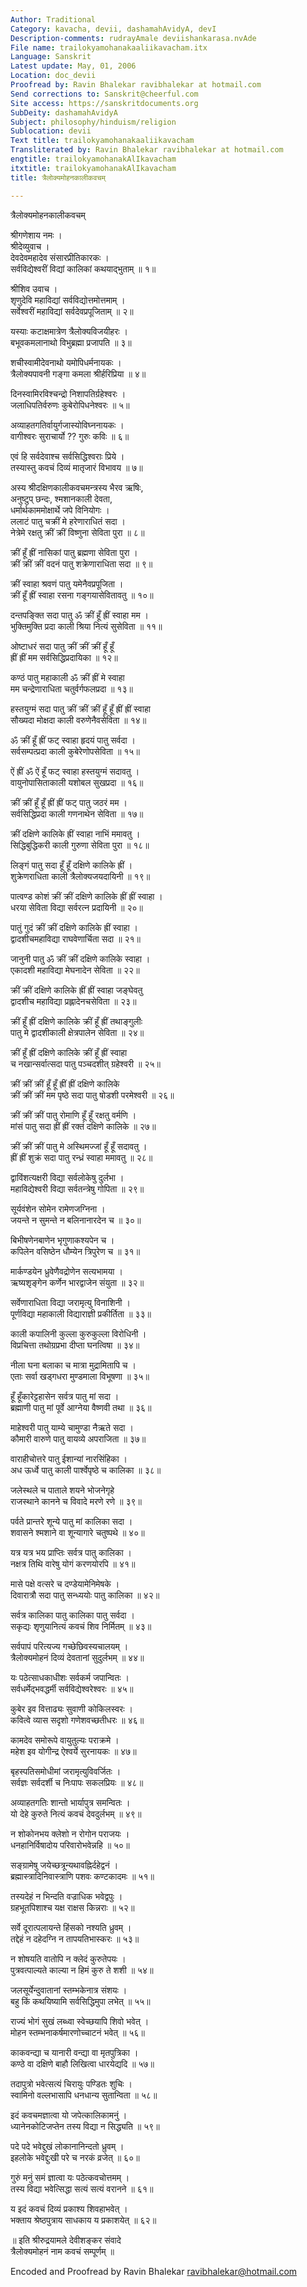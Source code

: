 ```yaml
---
Author: Traditional
Category: kavacha, devii, dashamahAvidyA, devI
Description-comments: rudrayAmale deviishankarasa.nvAde
File name: trailokyamohanakaaliikavacham.itx
Language: Sanskrit
Latest update: May, 01, 2006
Location: doc_devii
Proofread by: Ravin Bhalekar ravibhalekar at hotmail.com
Send corrections to: Sanskrit@cheerful.com
Site access: https://sanskritdocuments.org
SubDeity: dashamahAvidyA
Subject: philosophy/hinduism/religion
Sublocation: devii
Text title: trailokyamohanakaaliikavacham
Transliterated by: Ravin Bhalekar ravibhalekar at hotmail.com
engtitle: trailokyamohanakAlIkavacham
itxtitle: trailokyamohanakAlIkavacham
title: त्रैलोक्यमोहनकालीकवचम्

---
```

  
 त्रैलोक्यमोहनकालीकवचम्   
  
श्रीगणेशाय नमः ।  
श्रीदेव्युवाच ।  
देवदेवमहादेव संसारप्रीतिकारकः ।  
सर्वविद्येश्वरीं विद्यां कालिकां कथयाद्भुताम् ॥ १॥  
  
श्रीशिव उवाच ।  
शृणुदेवि महाविद्यां सर्वविद्योत्तमोत्तमाम् ।  
सर्वेश्वरीं महाविद्यां सर्वदेवप्रपूजिताम् ॥ २॥  
  
यस्याः कटाक्षमात्रेण त्रैलोक्यविजयीहरः ।  
बभूवकमलानाथो विभुब्रह्मा प्रजापति ॥ ३॥  
  
शचीस्वामीदेवनाथो यमोपिधर्मनायकः ।  
त्रैलोक्यपावनी गङ्गा  कमला श्रीर्हरिप्रिया ॥ ४॥  
  
दिनस्वामिरविश्चन्द्रो निशापतिर्ग्रहेश्वरः ।  
जलाधिपतिर्वरुणः कुबेरोपिधनेश्वरः ॥ ५॥  
  
अव्याहतगतिर्वायुर्गजास्योविघ्ननायकः ।  
वागीश्वरः सुराचार्यो ?? गुरुः कविः ॥ ६॥  
  
एवं हि सर्वदेवाश्च सर्वसिद्धिश्वराः प्रिये ।  
तस्यास्तु कवचं दिव्यं मातृजारं विभावय ॥ ७॥  
  
अस्य श्रीदक्षिणकालीकवचमन्त्रस्य भैरव ऋषिः,  
अनुष्टुप् छन्दः, श्मशानकाली देवता,  
धर्मार्थकाममोक्षार्थे जपे विनियोगः ।  
ललाटं पातु चक्रीं मे हरेणाराधितं सदा ।  
नेत्रेमे रक्षतु क्रीं क्रीं विष्णुना सेविता पुरा ॥ ८॥  
  
क्रीं हूँ ह्रीं नासिकां पातु ब्रह्मणा सेविता पुरा ।  
क्रीं क्रीं क्रीं वदनं पातु शक्रेणाराधिता सदा ॥ ९॥  
  
क्रीं स्वाहा श्रवणं पातु यमेनैवप्रपूजिता ।  
क्रीं हूँ ह्रीं स्वाहा रसना गङ्गयासेवितावतु ॥ १०॥  
  
दन्तपङ्क्ति सदा पातु ॐ क्रीं हूँ ह्रीं स्वाहा मम ।  
भुक्तिमुक्ति प्रदा काली श्रिया नित्यं सुसेविता ॥ ११॥  
  
ओष्टाधरं सदा पातु क्रीं क्रीं क्रीं हूँ हूँ  
ह्रीं ह्रीं मम सर्वसिद्धिप्रदायिका ॥ १२॥  
  
कण्ठं पातु महाकाली ॐ क्रीं ह्रीं मे स्वाहा  
मम चन्द्रेणाराधिता चतुर्वर्गफलप्रदा ॥ १३॥  
  
हस्तयुग्मं सदा पातु क्रीं क्रीं क्रीं हूँ हूँ ह्रीं ह्रीं स्वाहा  
सौख्यदा मोक्षदा काली वरुणेनैवसेविता ॥ १४॥  
  
ॐ क्रीं हूँ ह्रीं फट् स्वाहा हृदयं पातु सर्वदा ।  
सर्वसम्पत्प्रदा काली कुबेरेणोपसेविता ॥ १५॥  
  
ऐं ह्रीं ॐ ऐं हूँ फट् स्वाहा हस्तयुग्मं सदावतु ।  
वायुनोपासिताकाली यशोबल सुखप्रदा ॥ १६॥  
  
क्रीं क्रीं हूँ हूँ ह्रीं ह्रीं फट् पातु जठरं मम ।  
सर्वसिद्धिप्रदा काली गणनाथेन सेविता ॥ १७॥  
  
क्रीं दक्षिणे कालिके ह्रीं स्वाहा नाभिं ममावतु ।  
सिद्धिबुद्धिकरी काली गुरुणा सेविता पुरा ॥ १८॥  
  
लिङ्गं पातु सदा हूँ हूँ दक्षिणे कालिके ह्रीं ।  
शुक्रेणराधिता काली त्रैलोक्यजयदायिनी ॥ १९॥  
  
पात्वण्ड कोशं क्रीं क्रीं दक्षिणे कालिके ह्रीं ह्रीं स्वाहा ।  
धरया सेविता विद्या सर्वरत्न प्रदायिनी ॥ २०॥  
  
पातुं गुदं क्रीं क्रीं दक्षिणे कालिके ह्रीं स्वाहा ।  
द्वादशीचमहाविद्या राघवेणार्चिता सदा ॥ २१॥  
  
जानुनी पातु ॐ क्रीं क्रीं दक्षिणे कालिके स्वाहा ।  
एकादशी महाविद्या मेघनादेन सेविता ॥ २२॥  
  
क्रीं क्रीं दक्षिणे कालिके ह्रीं ह्रीं स्वाहा जङ्घेवतु  
द्वादशीच महाविद्या प्रह्लादेनचसेविता ॥ २३॥  
  
क्रीं हूँ ह्रीं दक्षिणे कालिके क्रीं हूँ ह्रीं तथाङ्गुलीः  
पातु मे द्वादशीकाली क्षेत्रपालेन सेविता ॥ २४॥  
  
क्रीं हूँ ह्रीं दक्षिणे कालिके क्रीं हूँ ह्रीं स्वाहा  
च नखान्सर्वात्सदा पातु पञ्चदशीत् ग्रहेश्वरी ॥ २५॥  
  
क्रीं क्रीं क्रीं हूँ हूँ ह्रीं ह्रीं दक्षिणे कालिके  
क्रीं क्रीं क्रीं मम पृष्ठे सदा पातु षोडशी परमेश्वरी ॥ २६॥  
  
क्रीं क्रीं क्रीं पातु रोमाणि हूँ हूँ रक्षतु वर्मणि ।  
मांसं पातु सदा ह्रीं ह्रीं रक्तं दक्षिणे कालिके ॥ २७॥  
  
क्रीं क्रीं क्रीं पातु मे अस्थिमज्जां हूँ हूँ सदावतु ।  
ह्रीं ह्रीं शुक्रं सदा पातु रन्ध्रं स्वाहा ममावतु ॥ २८॥  
  
द्वाविंशत्यक्षरी विद्या सर्वलोकेषु दुर्लभा ।  
महाविद्येश्वरी विद्या सर्वतन्त्रेषु गोपिता ॥ २९॥  
  
सूर्यवंशेन सोमेन रामेणजग्निना ।  
जयन्ते न सुमन्ते न बलिनानारदेन च ॥ ३०॥  
  
बिभीषणेनबाणेन भृगुणाकश्यपेन च ।  
कपिलेन वसिष्ठेन धौम्येन त्रिपुरेण च ॥ ३१॥  
  
मार्कण्डयेन ध्रुवेणैवद्रोणेन सत्यभामया ।  
ऋष्यशृङ्गेन कर्णेन भारद्वाजेन संयुता ॥ ३२॥  
  
सर्वेणाराधिता विद्या जरामृत्यु विनाशिनी ।  
पूर्णविद्या महाकाली विद्याराज्ञी प्रकीर्तिता ॥ ३३॥  
  
काली कपालिनी कुल्ला कुरुकुल्ला विरोधिनी ।  
विप्रचित्ता तथोग्रप्रभा दीप्ता घनत्विषा ॥ ३४॥  
  
नीला घना बलाका च मात्रा मुद्रामितापि च ।  
एताः सर्वा खड्गधरा मुण्डमाला विभूषणा ॥ ३५॥  
  
हूँ हूँकारेट्टहासेन सर्वत्र पातु मां सदा ।  
ब्रह्माणी पातु मां पूर्वे आग्नेया वैष्णवी तथा ॥ ३६॥  
  
माहेश्वरी पातु याम्ये चामुण्डा नैऋते सदा ।  
कौमारी वारुणे पातु वायव्ये अपराजिता ॥ ३७॥  
  
वाराहीचोत्तरे पातु ईशान्यां नारसिंहिका ।  
अध ऊर्ध्वे पातु काली पार्श्वेपृष्ठे च कालिका ॥ ३८॥  
  
जलेस्थले च पाताले शयने भोजनेगृहे  
राजस्थाने कानने च विवादे मरणे रणे ॥ ३९॥  
  
पर्वते प्रान्तरे शून्ये पातु मां कालिका सदा ।  
शवासने श्मशाने वा शून्यागारे चतुष्पथे ॥ ४०॥  
  
यत्र यत्र भय प्राप्तिः सर्वत्र पातु कालिका ।  
नक्षत्र तिथि वारेषु योगं करणयोरपि ॥ ४१॥  
  
मासे पक्षे वत्सरे च दण्डेयामेनिमेषके ।  
दिवारात्रौ सदा पातु सन्ध्ययोः पातु कालिका ॥ ४२॥  
  
सर्वत्र कालिका पातु कालिका पातु सर्वदा ।  
सकृद्यः शृणुयानित्यं कवचं शिव निर्मितम् ॥ ४३॥  
  
सर्वपापं परित्यज्य गच्छेछिवस्यचालयम् ।  
त्रैलोक्यमोहनं दिव्यं देवतानां सुदुर्लभम् ॥ ४४॥  
  
यः पठेत्साधकाधीशः सर्वकर्म जपान्वितः ।  
सर्वधर्मेद्भवद्धर्मी सर्वविद्येश्वरेश्वरः ॥ ४५॥  
  
कुबेर इव वित्ताढ्यः सुवाणी कोकिलस्वरः ।  
कवित्वे व्यास सदृशो गणेशवच्छतीधरः ॥ ४६॥  
  
कामदेव समोरूपे  वायुतुल्यः पराक्रमे ।  
महेश इव योगीन्द्र ऐश्वर्ये सुरनायकः ॥ ४७॥  
  
बृहस्पतिसमोधीमां जरामृत्युविवर्जितः ।  
सर्वज्ञः सर्वदर्शी च निःपापः सकलप्रियः ॥ ४८॥  
  
अव्याहतगतिः शान्तो भार्यापुत्र समन्वितः ।  
यो देहे कुरुते नित्यं कवचं देवदुर्लभम् ॥ ४९॥  
  
न शोकोनभय क्लेशो न रोगोन पराजयः ।  
धनहानिर्विषादोय परिवारोभवेन्नहि ॥ ५०॥  
  
सङ्ग्रामेषु जयेच्छत्रून्यथावह्निर्दहेद्वनं ।  
ब्रह्मास्त्रादिनिवास्त्राणि पशवः कण्टकादमः ॥ ५१॥  
  
तस्यदेहं न भिन्दति वज्राधिक भवेद्वपुः ।  
ग्रहभूतपिशाश्च यक्ष राक्षस किन्नराः ॥ ५२॥  
  
सर्वे दूरात्पलायन्ते हिंसको नश्यति ध्रुवम् ।  
तद्देहं न दहेदग्नि न तापयतिभास्करः ॥ ५३॥  
  
न शोषयति वातोपि न क्लेदं कुरुतेपयः ।  
पुत्रवत्पाल्यते काल्या न हिमं कुरु ते शशी ॥ ५४॥  
  
जलसूर्येन्दुवातानां स्तम्भकेनात्र संशयः ।  
बहु किं कथयिष्यामि सर्वसिद्धिमुपा लभेत् ॥ ५५॥  
  
राज्यं भोगं सुखं लब्ध्वा स्वेच्छयापि शिवो भवेत् ।  
मोहन स्तम्भनाकर्षमारणोच्चाटनं भवेत् ॥ ५६॥  
  
काकवन्द्या च यानारी वन्द्या वा मृतपुत्रिका ।  
कण्ठे वा दक्षिणे बाहौ लिखित्वा धारयेद्यदि ॥ ५७॥  
  
तदापुत्रो भवेत्सत्यं चिरायुः पण्डितः शुचिः ।  
स्वामिनो वल्लभासापि धनधान्य सुतान्विता ॥ ५८॥  
  
इदं कवचमज्ञात्वा यो जपेत्कालिकामनुं ।  
ध्यानेनकोटिजप्तेन तस्य विद्या न सिद्ध्यति ॥ ५९॥  
  
पदे पदे भवेद्दुखं लोकानानिन्दतो ध्रुवम् ।  
इहलोके भवेद्दुःखी परे च नरकं व्रजेत् ॥ ६०॥  
  
गुरुं मनुं समं ज्ञात्वा यः पठेत्कवचोत्तमम् ।  
तस्य विद्या भवेत्सिद्धा सत्यं सत्यं वरानने ॥ ६१॥  
  
य इदं कवचं दिव्यं प्रकाश्य शिवहाभवेत् ।  
भक्ताय श्रेष्ठपुत्राय साधकाय य प्रकाशयेत् ॥ ६२॥  
  
॥ इति श्रीरुद्रयामले देवीशङ्कर संवादे  
त्रैलोक्यमोहनं नाम कवचं सम्पूर्णम् ॥  
  
  
Encoded and Proofread by Ravin Bhalekar ravibhalekar@hotmail.com  
  

